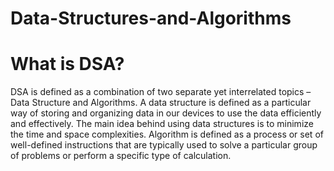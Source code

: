 # Data-Structures-and-Algorithms
# What is DSA?
DSA is defined as a combination of two separate yet interrelated topics – Data Structure and Algorithms.
A data structure is defined as a particular way of storing and organizing data in our devices to use the data efficiently and effectively. The main idea behind using data structures is to minimize the time and space complexities. 
Algorithm is defined as a process or set of well-defined instructions that are typically used to solve a particular group of problems or perform a specific type of calculation.
